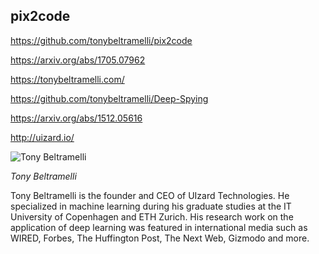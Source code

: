 ## pix2code

https://github.com/tonybeltramelli/pix2code

https://arxiv.org/abs/1705.07962

https://tonybeltramelli.com/

https://github.com/tonybeltramelli/Deep-Spying

https://arxiv.org/abs/1512.05616

http://uizard.io/


<div class="row">
        <div class="col-xs-12 col-sm-3">
                <img alt="Tony Beltramelli" src="src-tony-beltramelli/tony-beltramelli.jpg" />
                <br/>
                <p><i>Tony Beltramelli</i></p>
        </div>
        <div class="col-xs-12 col-sm-9">
		Tony Beltramelli is the founder and CEO of UIzard Technologies. He specialized in machine learning during his graduate studies at the IT University of Copenhagen and ETH Zurich. His research work on the application of deep learning was featured in international media such as WIRED, Forbes, The Huffington Post, The Next Web, Gizmodo and more.
        </div>
</div>